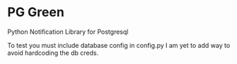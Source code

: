 # PG Green

Python Notification Library for Postgresql

To test you must include database config in config.py
I am yet to add way to avoid hardcoding the db creds.

